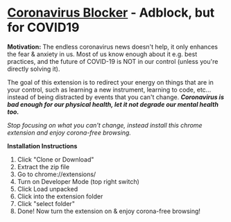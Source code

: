 # [Coronavirus Blocker](https://github.com/realmichaelye/CoronaBlocker) - Adblock, but for COVID19
**Motivation:** The endless coronavirus news doesn't help, it only enhances the fear & anxiety in us. Most of us know enough about it e.g. best practices, and the future of COVID-19 is NOT in our control (unless you're directly solving it). 

The goal of this extension is to redirect your energy on things that are in your control, such as learning a new instrument, learning to code, etc... instead of being distracted by events that you can't change. ***Coronavirus is bad enough for our physical health, let it not degrade our mental health too.***

*Stop focusing on what you can't change, instead install this chrome extension and enjoy corona-free browsing.*

**Installation Instructions**
1. Click "Clone or Download"
2. Extract the zip file
3. Go to chrome://extensions/
4. Turn on Developer Mode (top right switch)
5. Click Load unpacked
6. Click into the extension folder
7. Click "select folder"
8. Done! Now turn the extension on & enjoy corona-free browsing!
